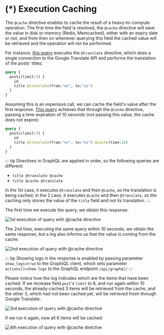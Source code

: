 # (*) Execution Caching

The `@cache` directive enables to cache the result of a heavy-to-compute operation. The first time the field is resolved, the `@cache` directive will save the value in disk or memory (Redis, Memcached), either with an expiry date or not, and from then on whenever querying this field the cached value will be retrieved and the operation will not be performed.

For instance, [this query](https://newapi.getpop.org/graphiql/?show_logs=true&query=query%20%7B%0A%20%20posts(limit%3A3)%20%7B%0A%20%20%20%20id%0A%20%20%20%20title%20%40translate(from%3A%22en%22%2C%20to%3A%22es%22)%0A%20%20%7D%0A%7D) executes the `@translate` directive, which does a single connection to the Google Translate API and performs the translation of the posts' titles:

```graphql
query {
  posts(limit:3) {
    id
    title @translate(from:"en", to:"es")
  }
}
```

Assuming this is an expensive call, we can cache the field's value after the first response. [This query](https://newapi.getpop.org/graphiql/?show_logs=true&query=query%20%7B%0A%20%20posts(limit%3A3)%20%7B%0A%20%20%20%20id%0A%20%20%20%20title%20%40translate(from%3A%22en%22%2C%20to%3A%22es%22)%20%40cache(time%3A10)%0A%20%20%7D%0A%7D) achieves that through the `@cache` directive, passing a time expiration of 10 seconds (not passing this value, the cache does not expire):

```graphql
query {
  posts(limit:3) {
    id
    title @translate(from:"en", to:"es") @cache(time:10)
  }
}
```

::: tip
Directives in GraphQL are applied in order, so the following queries are different:

- `title @translate @cache`
- `title @cache @translate`

In the 1st case, it executes `@translate` and then `@cache`, so the translation is being cached; in the 2 case, it executes `@cache` and then `@translate`, so the caching only stores the value of the `title` field and not its translation.
:::

The first time we execute the query, we obtain this response:

![1st execution of query with @cache directive](/images/cache-directive-1st-run.png "1st execution of query with @cache directive")

The 2nd time, executing the same query within 10 seconds, we obtain the same response, but a log also informs us that the value is coming from the cache:

![2nd execution of query with @cache directive](/images/cache-directive-2nd-run.png "2nd execution of query with @cache directive")

::: tip
Showing logs in the response is enabled by passing parameter `show_logs=true` to the GraphiQL client, which sets parameter `actions[]=show-logs` to the GraphQL endpoint `/api/graphql/`
:::

Please notice how the log indicates which are the items that have been cached. If we increase field `post`'s `limit` to 6, and run again within 10 seconds, the already-cached 3 items will be retrieved from the cache, and the other 3, which had not been cached yet, will be retrieved fresh through Google Translate:

![3rd execution of query with @cache directive](/images/cache-directive-3rd-run.png "3rd execution of query with @cache directive")

If we run it again, now all 6 items will be cached:

![4th execution of query with @cache directive](/images/cache-directive-4th-run.png "4th execution of query with @cache directive")
